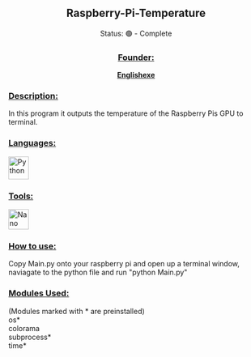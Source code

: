<h2 align="center">Raspberry-Pi-Temperature</h3>
<p align="center">Status: 🟢 - Complete</p>
<h3 align="center"><u>Founder:</u></h3>
<b><p align="center"> <a href="https://github.com/Englishexe">Englishexe</a></p></b>
<h3 align="left"><u>Description:</u></h3>
<p>In this program it outputs the temperature of the Raspberry Pis GPU to terminal.</p>
<h3 align="left"><u>Languages:</u></h3>
<a href="https://www.python.org" target="_blank" rel="noreferrer"> 
<img src="https://upload.wikimedia.org/wikipedia/commons/thumb/c/c3/Python-logo-notext.svg/1869px-Python-logo-notext.svg.png" alt="Python" width="40" height="45"/>
</a>

  
<h3 align="left"><u>Tools:</u></h3> <p align="left"> 
<a href="https://www.nano-editor.org" target="_blank" rel="noreferrer"> 
<img src="https://upload.wikimedia.org/wikipedia/commons/thumb/8/8a/Gnu-nano.svg/1024px-Gnu-nano.svg.png" alt="Nano" width="40" height="40"/> 
</a>
<h3 align="left"><u>How to use:</u></h3>
<p>Copy Main.py onto your raspberry pi and open up a terminal window, naviagate to the python file and run "python Main.py"</p>
<h3 align="left"><u>Modules Used:</u></h3>
<p>(Modules marked with * are preinstalled)<br>os*<br>colorama<br>subprocess*<br>time*<p>